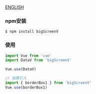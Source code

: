 [ENGLISH](./README_EN.md)

### npm安装

```shell
$ npm install bigScreenV
```

### 使用

```js
import Vue from 'vue'
import DataV from 'bigScreenV'

Vue.use(DataV)

// 按需引入
import { borderBox1 } from 'bigScreenV'
Vue.use(borderBox1)
```

